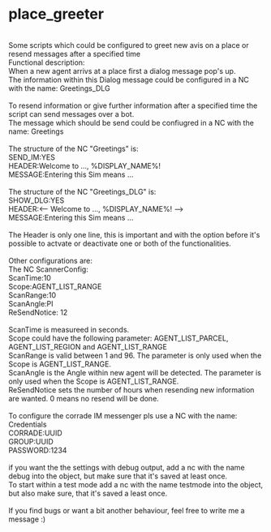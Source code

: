 # place_greeter
<br>
Some scripts which could be configured to greet new avis on a place or resend messages after a specified time
<br>
Functional description:<br>
When a new agent arrivs at a place first a dialog message pop's up.<br>
The information within this Dialog message could be configured in a NC with the name: Greetings_DLG<br>
<br>
To resend information or give further information after a specified time the script can send messages over a bot.<br>
The message which should be send could be confiugred in a NC with the name: Greetings<br>
<br>
The structure of the NC "Greetings" is:<br>
SEND_IM:YES<br>
HEADER:Welcome to ..., %DISPLAY_NAME%!<br>
MESSAGE:Entering this Sim means ...<br>
<br>
The structure of the NC "Greetings_DLG" is:<br>
SHOW_DLG:YES<br>
HEADER:<-- Welcome to ..., %DISPLAY_NAME%! --><br>
MESSAGE:Entering this Sim means ...<br>
<br>
The Header is only one line, this is important and with the option before it's possible to actvate or deactivate one or both of the functionalities.<br>
<br>
Other configurations are:<br>
The NC ScannerConfig:<br>
ScanTime:10<br>
Scope:AGENT_LIST_RANGE<br>
ScanRange:10<br>
ScanAngle:PI<br>
ReSendNotice: 12<br>
<br>
ScanTime is measureed in seconds.<br>
Scope could have the following parameter: AGENT_LIST_PARCEL, AGENT_LIST_REGION and AGENT_LIST_RANGE<br>
ScanRange is valid between 1 and 96. The parameter is only used when the Scope is AGENT_LIST_RANGE.<br>
ScanAngle is the Angle within new agent will be detected. The parameter is only used when the Scope is AGENT_LIST_RANGE.<br>
ReSendNotice sets the number of hours when resending new information are wanted. 0 means no resend will be done.<br>
<br>
To configure the corrade IM messenger pls use a NC with the name: Credentials<br>
CORRADE:UUID<br>
GROUP:UUID<br>
PASSWORD:1234<br>
<br>
if you want the the settings with debug output, add a nc with the name debug into the object, but make sure that it's saved at least once.<br>
To start within a test mode add a nc with the name testmode into the object, but also make sure, that it's saved a least once.<br>
<br>
If you find bugs or want a bit another behaviour, feel free to write me a message :)<br>


